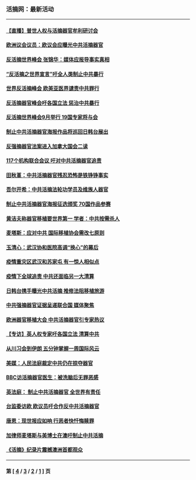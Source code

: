 ### 活摘网：最新活动
---
#### [【直播】普世人权与活摘器官牟利研讨会](../../pages/nf5883/n13425146.md?01010430) 
#### [欧洲议会议员：欧议会应曝光中共活摘器官](../../pages/nf5883/n13336571.md?01010430) 
#### [反活摘世界峰会 张锦华：媒体应报导事实真相](../../pages/nf5883/n13278502.md?01010430) 
#### [“反活摘之世界宣言”吁全人类制止中共暴行](../../pages/nf5883/n13259730.md?01010430) 
#### [世界反活摘峰会 欧美亚医界谴责中共罪行](../../pages/nf5883/n13253550.md?01010430) 
#### [反活摘器官峰会吁各国立法 惩治中共暴行](../../pages/nf5883/n13245052.md?01010430) 
#### [反活摘世界峰会9月举行 19国专家将与会](../../pages/nf5883/n13201492.md?01010430) 
#### [制止中共活摘器官海报作品将巡回日韩台展出](../../pages/nf5883/n13177791.md?01010430) 
#### [反强摘器官法案进入加拿大国会二读](../../pages/nf5883/n13033450.md?01010430) 
#### [117个机构联合会议 吁对中共活摘器官追责](../../pages/nf5883/n12775087.md?01010430) 
#### [田秋堇：中共活摘器官残忍恐怖是铁铮铮事实](../../pages/nf5883/n12702148.md?01010430) 
#### [吾尔开希：中共活摘法轮功学员及维族人器官](../../pages/nf5883/n12693197.md?01010430) 
#### [制止中共活摘器官海报征选颁奖 70国作品参赛](../../pages/nf5883/n12692050.md?01010430) 
#### [黄洁夫称器官移植要世界第一 学者：中共按需杀人](../../pages/nf5883/n12572329.md?01010430) 
#### [麦塔斯：应对中共 国际移植协会需改七原则](../../pages/nf5883/n12514711.md?01010430) 
#### [玉清心：武汉协和医院高调“换心”的幕后](../../pages/nf5883/n12298730.md?01010430) 
#### [疫情重灾区武汉和苏家屯 有一惊人相似点](../../pages/nf5883/n12150824.md?01010430) 
#### [疫情下全球追责 中共还面临另一大清算](../../pages/nf5883/n12070397.md?01010430) 
#### [日韩台携手曝光中共活摘 推修法阻移植旅游](../../pages/nf5883/n11712046.md?01010430) 
#### [中共强摘器官证据呈递联合国 媒体聚焦](../../pages/nf5883/n11546426.md?01010430) 
#### [欧洲器官移植大会 中共活摘器官引专家热议](../../pages/nf5883/n11539095.md?01010430) 
#### [【专访】英人权专家吁各国立法 清算中共](../../pages/nf5883/n11367315.md?01010430) 
#### [从川习会到伊朗 五分钟掌握一周国际风云](../../pages/nf5883/n11338520.md?01010430) 
#### [美媒：人民法庭裁定中共仍在掠夺器官](../../pages/nf5883/n11334897.md?01010430) 
#### [BBC访活摘器官医生：被洗脑后无罪恶感](../../pages/nf5883/n11335935.md?01010430) 
#### [英法庭： 制止中共活摘器官 全世界有责任](../../pages/nf5883/n11330691.md?01010430) 
#### [台监委访欧 欧议员吁合作反中共活摘器官](../../pages/nf5883/n11109190.md?01010430) 
#### [唐恩：现世报应如响 行恶者快忏悔赎罪](../../pages/nf5883/n11104016.md?01010430) 
#### [加律师麦塔斯与美博士在澳吁制止中共活摘](../../pages/nf5883/n10724764.md?01010430) 
#### [《活摘》纪录片震撼澳洲首都观众](../../pages/nf5883/n10722747.md?01010430) 

---
#### 第 [ [4](./4.md?01010430) / [3](./3.md?01010430) / [2](./2.md?01010430) / [1](./1.md?01010430) ] 页

